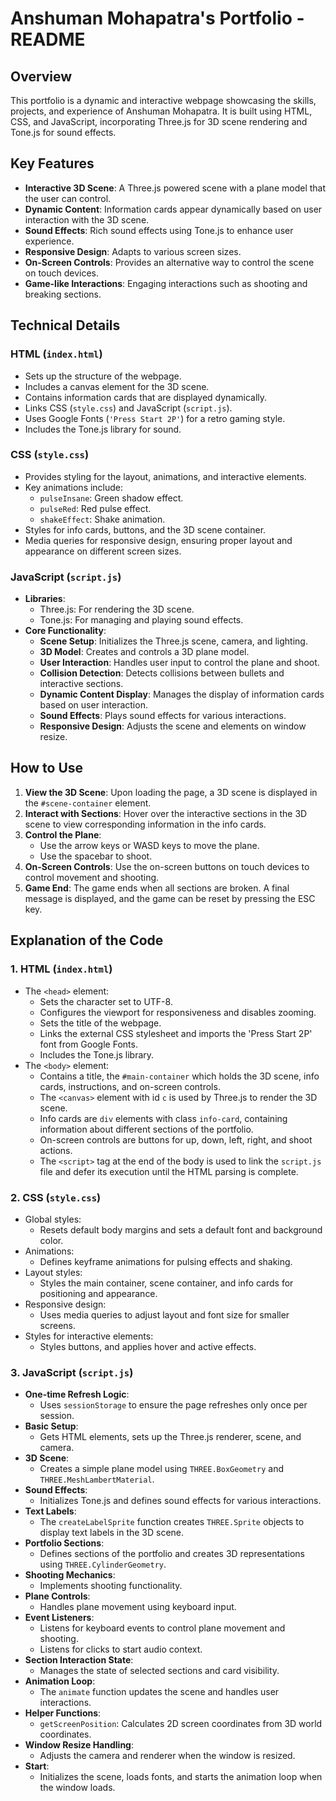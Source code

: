 # Anshuman Mohapatra's Portfolio - README

## Overview

This portfolio is a dynamic and interactive webpage showcasing the skills, projects, and experience of Anshuman Mohapatra. It is built using HTML, CSS, and JavaScript, incorporating Three.js for 3D scene rendering and Tone.js for sound effects.

## Key Features

* **Interactive 3D Scene**: A Three.js powered scene with a plane model that the user can control.
* **Dynamic Content**: Information cards appear dynamically based on user interaction with the 3D scene.
* **Sound Effects**: Rich sound effects using Tone.js to enhance user experience.
* **Responsive Design**: Adapts to various screen sizes.
* **On-Screen Controls**: Provides an alternative way to control the scene on touch devices.
* **Game-like Interactions**: Engaging interactions such as shooting and breaking sections.

## Technical Details

### HTML (`index.html`)

* Sets up the structure of the webpage.
* Includes a canvas element for the 3D scene.
* Contains information cards that are displayed dynamically.
* Links CSS (`style.css`) and JavaScript (`script.js`).
* Uses Google Fonts  (`'Press Start 2P'`) for a retro gaming style.
* Includes the Tone.js library for sound.

### CSS (`style.css`)

* Provides styling for the layout, animations, and interactive elements.
* Key animations include:
    * `pulseInsane`: Green shadow effect.
    * `pulseRed`: Red pulse effect.
    * `shakeEffect`: Shake animation.
* Styles for info cards, buttons, and the 3D scene container.
* Media queries for responsive design, ensuring proper layout and appearance on different screen sizes.

### JavaScript (`script.js`)

* **Libraries**:
    * Three.js: For rendering the 3D scene.
    * Tone.js: For managing and playing sound effects.
* **Core Functionality**:
    * **Scene Setup**: Initializes the Three.js scene, camera, and lighting.
    * **3D Model**: Creates and controls a 3D plane model.
    * **User Interaction**: Handles user input to control the plane and shoot.
    * **Collision Detection**: Detects collisions between bullets and interactive sections.
    * **Dynamic Content Display**: Manages the display of information cards based on user interaction.
    * **Sound Effects**: Plays sound effects for various interactions.
    * **Responsive Design**: Adjusts the scene and elements on window resize.

## How to Use

1.  **View the 3D Scene**: Upon loading the page, a 3D scene is displayed in the  `#scene-container`  element.
2.  **Interact with Sections**: Hover over the interactive sections in the 3D scene to view corresponding information in the info cards.
3.  **Control the Plane**:
    * Use the arrow keys or WASD keys to move the plane.
    * Use the spacebar to shoot.
4.  **On-Screen Controls**: Use the on-screen buttons on touch devices to control movement and shooting.
5.  **Game End**: The game ends when all sections are broken. A final message is displayed, and the game can be reset by pressing the ESC key.

##  Explanation of the Code

### 1. HTML (`index.html`)

* The  `<head>`  element:
    * Sets the character set to UTF-8.
    * Configures the viewport for responsiveness and disables zooming.
    * Sets the title of the webpage.
    * Links the external CSS stylesheet and imports the  'Press Start 2P'  font from Google Fonts.
    * Includes the Tone.js library.
* The  `<body>`  element:
    * Contains a title, the  `#main-container`  which holds the 3D scene, info cards, instructions, and on-screen controls.
    * The  `<canvas>`  element with id  `c`  is used by Three.js to render the 3D scene.
    * Info cards are  `div`  elements with class  `info-card`, containing information about different sections of the portfolio.
    * On-screen controls are buttons for  up, down, left, right,  and  shoot actions.
    * The  `<script>`  tag at the end of the body is used to link the  `script.js`  file and defer its execution until the HTML parsing is complete.

### 2. CSS (`style.css`)

* Global styles:
    * Resets default body margins and sets a default font and background color.
* Animations:
    * Defines keyframe animations for pulsing effects and shaking.
* Layout styles:
    * Styles the main container, scene container, and info cards for positioning and appearance.
* Responsive design:
    * Uses media queries to adjust layout and font size for smaller screens.
* Styles for interactive elements:
    * Styles buttons, and applies hover and active effects.

### 3. JavaScript (`script.js`)

* **One-time Refresh Logic**:
    * Uses  `sessionStorage`  to ensure the page refreshes only once per session.
* **Basic Setup**:
    * Gets HTML elements, sets up the Three.js renderer, scene, and camera.
* **3D Scene**:
    * Creates a simple plane model using  `THREE.BoxGeometry`  and  `THREE.MeshLambertMaterial`.
* **Sound Effects**:
    * Initializes Tone.js and defines sound effects for various interactions.
* **Text Labels**:
    * The  `createLabelSprite`  function creates  `THREE.Sprite`  objects to display text labels in the 3D scene.
* **Portfolio Sections**:
    * Defines sections of the portfolio and creates 3D representations using  `THREE.CylinderGeometry`.
* **Shooting Mechanics**:
    * Implements shooting functionality.
* **Plane Controls**:
    * Handles plane movement using keyboard input.
* **Event Listeners**:
    * Listens for keyboard events to control plane movement and shooting.
    * Listens for clicks to start audio context.
* **Section Interaction State**:
    * Manages the state of selected sections and card visibility.
* **Animation Loop**:
    * The  `animate`  function updates the scene and handles user interactions.
* **Helper Functions**:
    * `getScreenPosition`: Calculates 2D screen coordinates from 3D world coordinates.
* **Window Resize Handling**:
    * Adjusts the camera and renderer when the window is resized.
* **Start**:
    * Initializes the scene, loads fonts, and starts the animation loop when the window loads.

